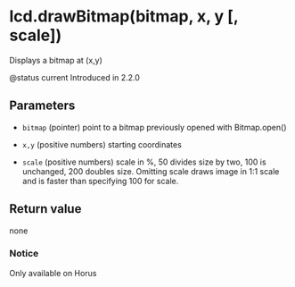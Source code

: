 # lcd.drawBitmap(bitmap, x, y [, scale])



Displays a bitmap at (x,y)

@status current Introduced in 2.2.0


## Parameters

* `bitmap` (pointer) point to a bitmap previously opened with Bitmap.open()

* `x,y` (positive numbers) starting coordinates

* `scale` (positive numbers) scale in %, 50 divides size by two, 100 is unchanged, 200 doubles size.
Omitting scale draws image in 1:1 scale and is faster than specifying 100 for scale.



## Return value

none

### Notice
Only available on Horus


